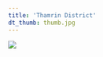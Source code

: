 ```yaml
---
title: 'Thamrin District'
dt_thumb: thumb.jpg
---
```


![](https://mir-s3-cdn-cf.behance.net/project_modules/1400/8d46b353179009.592b6c178ee23.jpg)